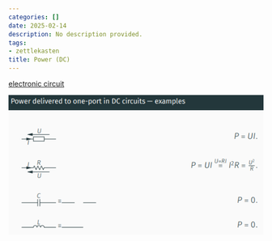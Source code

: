 ```yaml
---
categories: []
date: 2025-02-14
description: No description provided.
tags:
- zettlekasten
title: Power (DC)
---
```


[electronic circuit](electronic%20circuit)

![Pasted image 20221127220449](attachments/Pasted%20image%2020221127220449.png)
